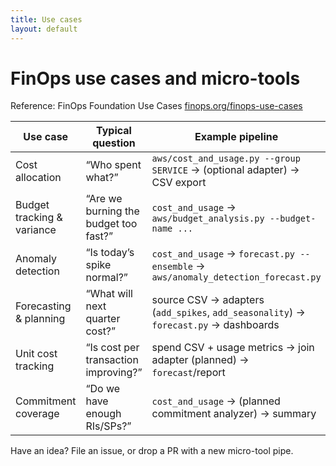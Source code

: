 ```yaml
---
title: Use cases
layout: default
---
```


# FinOps use cases and micro-tools

Reference: FinOps Foundation Use Cases [finops.org/finops-use-cases](https://www.finops.org/finops-use-cases/)

| Use case | Typical question | Example pipeline | Status / notes |
|----------|------------------|------------------|----------------|
| Cost allocation | “Who spent what?” | `aws/cost_and_usage.py --group SERVICE` → (optional adapter) → CSV export | ✅ ready |
| Budget tracking & variance | “Are we burning the budget too fast?” | `cost_and_usage` → `aws/budget_analysis.py --budget-name ...` | ✅ ready; add alert thresholds per team |
| Anomaly detection | “Is today’s spike normal?” | `cost_and_usage` → `forecast.py --ensemble` → `aws/anomaly_detection_forecast.py` | ✅ ready; thresholds configurable |
| Forecasting & planning | “What will next quarter cost?” | source CSV → adapters (`add_spikes`, `add_seasonality`) → `forecast.py` → dashboards | ✅ demo-ready, extend for prod |
| Unit cost tracking | “Is cost per transaction improving?” | spend CSV + usage metrics → join adapter (planned) → `forecast`/report | 🔜 needs join micro-tool |
| Commitment coverage | “Do we have enough RIs/SPs?” | `cost_and_usage` → (planned commitment analyzer) → summary | 🔜 needs commitment analyzer |

Have an idea? File an issue, or drop a PR with a new micro-tool pipe.
